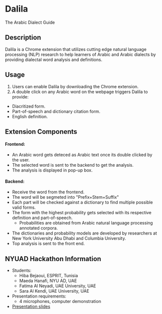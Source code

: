# Dalila
The Arabic Dialect Guide

## Description
Dalila is a Chrome extension that utilizes cutting edge natural language processing (NLP) research to help 
learners of Arabic and Arabic dialects by providing dialectal word analysis and definitions. 

## Usage
1. Users can enable Dalila by downloading the Chrome extension.
2. A double click on any Arabic word on the webpage triggers Dalila to provide:
  * Diacritized form.
  * Part-of-speech and dictionary citation form.
  * English definition.
  

## Extension Components
#### Frontend:
  * An Arabic word gets deteced as Arabic text once its double clicked by the user. 
  * The selected word is sent to the backend to get the analysis.
  * The analysis is displayed in pop-up box.

#### Backend:
  * Receive the word from the frontend.
  * The word will be segmeted into "Prefix+Stem+Suffix"
  * Each part will be checked against a dictionary to find multiple possible valid forms.
  * The form with the highest probability gets selected with its respective definition and part-of-speech.
    * Probabilities are obtained from Arabic natural language processing annotated corpora.
  * The dictionaries and probability models are developed by researchers at New York University Abu Dhabi and Columbia University.  
  * Top analysis is sent to the front end.


## NYUAD Hackathon Information 
 * Students: 
    * Hiba Bejaoui, ESPRIT, Tunisia
    * Maeda Hanafi, NYU AD, UAE
    * Fatima Al Neyadi, UAE University, UAE
    * Sara Al Kendi, UAE University, UAE 
 * Presentation requirements: 
    * 4 microphones, computer demonstration 
 * [Presentation slides](https://docs.google.com/presentation/d/1tOl_8XdK3v8lIlrsPqHpMGWvr_zH8KNDx9lIW5xlxMA/edit?usp=sharing)
